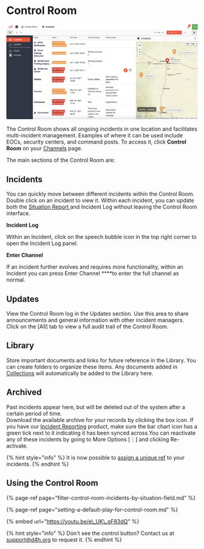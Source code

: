 # Control Room

![](../../.gitbook/assets/control-room.png)

The Control Room shows all ongoing incidents in one location and facilitates multi-incident management. Examples of where it can be used include EOCs, security centers, and command posts. To access it, click **Control Room** on your [Channels](../channels/) page. 

The main sections of the Control Room are:

## Incidents

You can quickly move between different incidents within the Control Room. Double click on an incident to view it. Within each incident, you can update both the [Situation Report ](../situation/)and Incident Log without leaving the Control Room interface.

**Incident Log**

Within an Incident, click on the speech bubble icon in the top right corner to open the Incident Log panel.

**Enter Channel**

If an incident further evolves and requires more functionality, within an Incident you can press Enter Channel ****to enter the full channel as normal.

## Updates

View the Control Room log in the Updates section. Use this area to share announcements and general information with other incident managers. Click on the \[All\] tab to view a full audit trail of the Control Room.

## Library

Store important documents and links for future reference in the Library. You can create folders to organize these items. Any documents added in [Collections](../admin-area/collections/) will automatically be added to the Library here. 

## Archived

Past incidents appear here, but will be deleted out of the system after a certain period of time.  
Download the available archive for your records by clicking the box icon. If you have our [Incident Reporting](../../incident-reporting/getting-started.md) product, make sure the bar chart icon has a green tick next to it indicating it has been synced across.﻿You can reactivate any of these incidents by going to More Options \[⋮\] and clicking Re-activate.  

{% hint style="info" %}
It is now possible to [assign a unique ref](../channels/assigning-a-unique-identifier-to-an-incident.md) to your incidents. 
{% endhint %}

## Using the Control Room

{% page-ref page="filter-control-room-incidents-by-situation-field.md" %}

{% page-ref page="setting-a-default-play-for-control-room.md" %}

{% embed url="https://youtu.be/e\_UK\_gF83dQ" %}

{% hint style="info" %}
Don't see the control button? Contact us at support@d4h.org to request it. 
{% endhint %}

